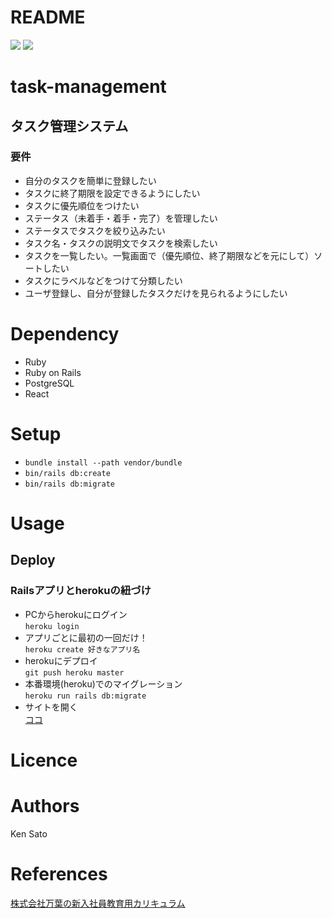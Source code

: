 # README
![](https://img.shields.io/badge/Ruby-2.6.3-red.svg)
![](https://img.shields.io/badge/Rails-5.2.3-blue.svg)

# task-management
## タスク管理システム
### 要件
- 自分のタスクを簡単に登録したい
- タスクに終了期限を設定できるようにしたい
- タスクに優先順位をつけたい
- ステータス（未着手・着手・完了）を管理したい
- ステータスでタスクを絞り込みたい
- タスク名・タスクの説明文でタスクを検索したい
- タスクを一覧したい。一覧画面で（優先順位、終了期限などを元にして）ソートしたい
- タスクにラベルなどをつけて分類したい
- ユーザ登録し、自分が登録したタスクだけを見られるようにしたい

# Dependency
- Ruby
- Ruby on Rails
- PostgreSQL
- React

# Setup
- `bundle install --path vendor/bundle`
- `bin/rails db:create`
- `bin/rails db:migrate`

# Usage
## Deploy
### Railsアプリとherokuの紐づけ
- PCからherokuにログイン  
  `heroku login`
- アプリごとに最初の一回だけ！  
  `heroku create 好きなアプリ名`
- herokuにデプロイ  
  `git push heroku master`
- 本番環境(heroku)でのマイグレーション  
  `heroku run rails db:migrate`
- サイトを開く  
  [ココ](https://task-management-ks.herokuapp.com/)


# Licence

# Authors
Ken Sato

# References
[株式会社万葉の新入社員教育用カリキュラム](https://github.com/everyleaf/el-training)
